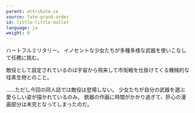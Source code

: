 ```yaml
---
parent: attribute.ce
source: fate-grand-order
id: little-little-bullet
language: ja
weight: 0
---
```


ハートフルミリタリー。
イノセントな少女たちが多種多様な武器を使いこなして任務に挑む。

敵役として設定されているのは宇宙から飛来して市街戦を仕掛けてくる機械的な珪素生物とのこと。

……ただし今回の同人誌では敵役は登場しない。
少女たちが自分の武器を選ぶ愛らしい姿が描かれているのみ。
銃器の作画に時間がかかり過ぎて、肝心の漫画部分は未完となってしまったのだ。
